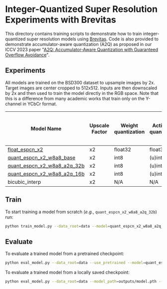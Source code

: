 # Integer-Quantized Super Resolution Experiments with Brevitas

This directory contains training scripts to demonstrate how to train integer-quantized super resolution models using [Brevitas](https://github.com/Xilinx/brevitas).
Code is also provided to demonstrate accumulator-aware quantization (A2Q) as proposed in our ICCV 2023 paper "[A2Q: Accumulator-Aware Quantization with Guaranteed Overflow Avoidance](https://arxiv.org/abs/2308.13504)".

## Experiments

All models are trained on the BSD300 dataset to upsample images by 2x.
Target images are center cropped to 512x512.
Inputs are then downscaled by 2x and then used to train the model directly in the RGB space.
Note that this is a difference from many academic works that train only on the Y-channel in YCbCr format.

| Model Name                  | Upscale Factor | Weight quantization | Activation quantization | Peak Signal-to-Noise Ratio |
|-----------------------------|----------------|---------------------|-------------------------|----------------------------|
| [float_espcn_x2](https://github.com/Xilinx/brevitas/releases/download/super_res_r0/float_espcn_x2-2f3821e3.pth) | x2             | float32             | float32                 | 30.37                      |
| [quant_espcn_x2_w8a8_base](https://github.com/Xilinx/brevitas/releases/download/super_res_r0/quant_espcn_x2_w8a8_base-7d54e29c.pth)    | x2             | int8                | (u)int8                 | 30.16                      |
| [quant_espcn_x2_w8a8_a2q_32b](https://github.com/Xilinx/brevitas/releases/download/super_res_r0/quant_espcn_x2_w8a8_a2q_32b-0b1f361d.pth) | x2             | int8                | (u)int8                 | 30.80                      |
| [quant_espcn_x2_w8a8_a2q_16b](https://github.com/Xilinx/brevitas/releases/download/super_res_r0/quant_espcn_x2_w8a8_a2q_16b-3c4acd35.pth) | x2             | int8                | (u)int8                 | 29.38                      |
| bicubic_interp              | x2             | N/A                 | N/A                     | 28.71                      |


## Train

To start training a model from scratch (*e.g.*, `quant_espcn_x2_w8a8_a2q_32b`) run:
 ```bash
python train_model.py --data_root=data --model=quant_espcn_x2_w8a8_a2q_32b
 ```

## Evaluate

To evaluate a trained model from a pretrained checkpoint:
```bash
python eval_model.py --data_root=data --use_pretrained --model=quant_espcn_x2_w8a8_a2q_32b
```

To evaluate a trained model from a locally saved checkpoint:
```bash
python eval_model.py --data_root=data --model_path=outputs/model.pth --model=quant_espcn_x2_w8a8_a2q_32b
```
